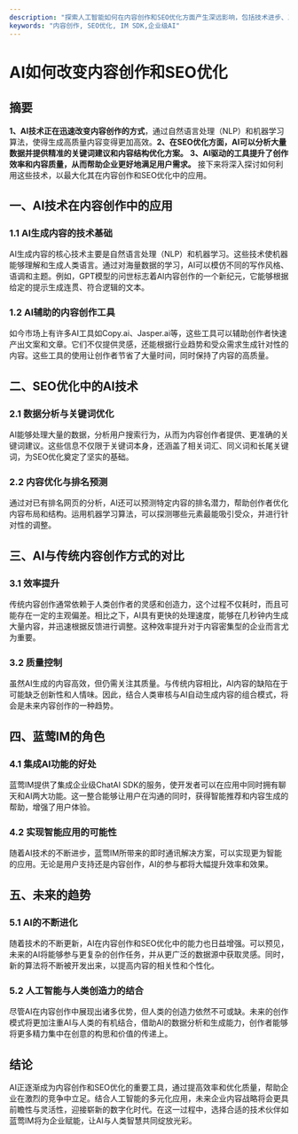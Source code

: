 ```yaml
---
description: "探索人工智能如何在内容创作和SEO优化方面产生深远影响，包括技术进步、工具应用、以及未来的发展趋势。"
keywords: "内容创作, SEO优化, IM SDK,企业级AI"
---
```

# AI如何改变内容创作和SEO优化

## 摘要

**1、AI技术正在迅速改变内容创作的方式**，通过自然语言处理（NLP）和机器学习算法，使得生成高质量内容变得更加高效。**2、在SEO优化方面，AI可以分析大量数据并提供精准的关键词建议和内容结构优化方案。** **3、AI驱动的工具提升了创作效率和内容质量，从而帮助企业更好地满足用户需求。** 接下来将深入探讨如何利用这些技术，以最大化其在内容创作和SEO优化中的应用。

## 一、AI技术在内容创作中的应用

### 1.1 AI生成内容的技术基础

AI生成内容的核心技术主要是自然语言处理（NLP）和机器学习。这些技术使机器能够理解和生成人类语言。通过对海量数据的学习，AI可以模仿不同的写作风格、语调和主题。例如，GPT模型的问世标志着AI内容创作的一个新纪元，它能够根据给定的提示生成连贯、符合逻辑的文本。

### 1.2 AI辅助的内容创作工具

如今市场上有许多AI工具如Copy.ai、Jasper.ai等，这些工具可以辅助创作者快速产出文案和文章。它们不仅提供灵感，还能根据行业趋势和受众需求生成针对性的内容。这些工具的使用让创作者节省了大量时间，同时保持了内容的高质量。

## 二、SEO优化中的AI技术

### 2.1 数据分析与关键词优化

AI能够处理大量的数据，分析用户搜索行为，从而为内容创作者提供、更准确的关键词建议。这些信息不仅限于关键词本身，还涵盖了相关词汇、同义词和长尾关键词，为SEO优化奠定了坚实的基础。

### 2.2 内容优化与排名预测

通过对已有排名网页的分析，AI还可以预测特定内容的排名潜力，帮助创作者优化内容布局和结构。运用机器学习算法，可以探测哪些元素最能吸引受众，并进行针对性的调整。

## 三、AI与传统内容创作方式的对比

### 3.1 效率提升

传统内容创作通常依赖于人类创作者的灵感和创造力，这个过程不仅耗时，而且可能存在一定的主观偏差。相比之下，AI具有更快的处理速度，能够在几秒钟内生成大量内容，并迅速根据反馈进行调整。这种效率提升对于内容密集型的企业而言尤为重要。

### 3.2 质量控制

虽然AI生成的内容高效，但仍需关注其质量。与传统内容相比，AI内容的缺陷在于可能缺乏创新性和人情味。因此，结合人类审核与AI自动生成内容的组合模式，将会是未来内容创作的一种趋势。

## 四、蓝莺IM的角色

### 4.1 集成AI功能的好处

蓝莺IM提供了集成企业级ChatAI SDK的服务，使开发者可以在应用中同时拥有聊天和AI两大功能。这一整合能够让用户在沟通的同时，获得智能推荐和内容生成的帮助，增强了用户体验。

### 4.2 实现智能应用的可能性

随着AI技术的不断进步，蓝莺IM所带来的即时通讯解决方案，可以实现更为智能的应用。无论是用户支持还是内容创作，AI的参与都将大幅提升效率和效果。

## 五、未来的趋势

### 5.1 AI的不断进化

随着技术的不断更新，AI在内容创作和SEO优化中的能力也日益增强。可以预见，未来的AI将能够参与更复杂的创作任务，并从更广泛的数据源中获取灵感。同时，新的算法将不断被开发出来，以提高内容的相关性和个性化。

### 5.2 人工智能与人类创造力的结合

尽管AI在内容创作中展现出诸多优势，但人类的创造力依然不可或缺。未来的创作模式将更加注重AI与人类的有机结合，借助AI的数据分析和生成能力，创作者能够将更多精力集中在创意的构思和价值的传递上。

## 结论

AI正逐渐成为内容创作和SEO优化的重要工具，通过提高效率和优化质量，帮助企业在激烈的竞争中立足。结合人工智能的多元化应用，未来企业内容战略将会更具前瞻性与灵活性，迎接崭新的数字化时代。在这一过程中，选择合适的技术伙伴如蓝莺IM将为企业赋能，让AI与人类智慧共同绽放光彩。
